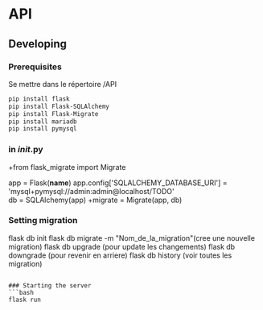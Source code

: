 # API

## Developing

### Prerequisites
Se mettre dans le répertoire /API
```bash
pip install flask
pip install Flask-SQLAlchemy
pip install Flask-Migrate
pip install mariadb
pip install pymysql
```
### in _init_.py
+from flask_migrate import Migrate

app = Flask(__name__)
app.config['SQLALCHEMY_DATABASE_URI'] = 'mysql+pymysql://admin:admin@localhost/TODO'  
db = SQLAlchemy(app)
+migrate = Migrate(app, db)

### Setting migration
flask db init
flask db migrate -m "Nom_de_la_migration"(cree une nouvelle migration)
flask db upgrade (pour update les changements)
flask db downgrade (pour revenir en arriere)
flask db history (voir toutes les migration)
```

### Starting the server
```bash
flask run
```
